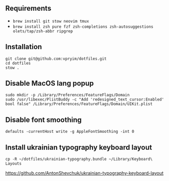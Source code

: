 ## Requirements

- `brew install git stow neovim tmux`
- `brew install zsh pure fzf zsh-completions zsh-autosuggestions olets/tap/zsh-abbr ripgrep`

## Installation

```
git clone git@github.com:vpryim/dotfiles.git
cd dotfiles
stow .
```

## Disable MacOS lang popup

```
sudo mkdir -p /Library/Preferences/FeatureFlags/Domain
sudo /usr/libexec/PlistBuddy -c "Add 'redesigned_text_cursor:Enabled' bool false" /Library/Preferences/FeatureFlags/Domain/UIKit.plist
```

## Disable font smoothing

```
defaults -currentHost write -g AppleFontSmoothing -int 0
```

## Install ukrainian typography keyboard layout

```
cp -R ~/dotfiles/ukrainian-typography.bundle ~/Library/Keyboard\ Layouts
```

https://github.com/AntonShevchuk/ukrainian-typography-keyboard-layout
